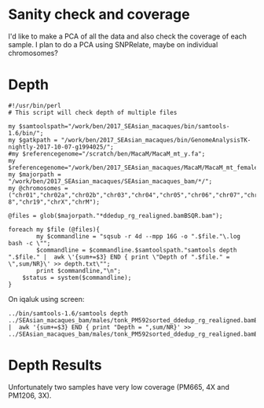 # Sanity check and coverage

I'd like to make a PCA of all the data and also check the coverage of each sample. I plan to do a PCA using SNPRelate, maybe on individual chromosomes?

# Depth
```
#!/usr/bin/perl                                                                                                                             # This script will check depth of multiple files                                                                                           

my $samtoolspath="/work/ben/2017_SEAsian_macaques/bin/samtools-1.6/bin/";
my $gatkpath = "/work/ben/2017_SEAsian_macaques/bin/GenomeAnalysisTK-nightly-2017-10-07-g1994025/";
#my $referencegenome="/scratch/ben/MacaM/MacaM_mt_y.fa";                                                                                                                  
my $referencegenome="/work/ben/2017_SEAsian_macaques/MacaM/MacaM_mt_female.fa";
my $majorpath = "/work/ben/2017_SEAsian_macaques/SEAsian_macaques_bam/*/";
my @chromosomes =("chr01","chr02a","chr02b","chr03","chr04","chr05","chr06","chr07","chr08","chr09","chr10","chr11","chr12","chr13","chr14","chr15","chr16","chr17","chr1\
8","chr19","chrX","chrM");

@files = glob($majorpath."*ddedup_rg_realigned.bamBSQR.bam");

foreach my $file (@files){
        my $commandline = "sqsub -r 4d --mpp 16G -o ".$file."\.log bash -c \"";
        $commandline = $commandline.$samtoolspath."samtools depth ".$file." |  awk \'{sum+=$3} END { print \"Depth of ".$file." = \",sum/NR}\' >> depth.txt\"";
        print $commandline,"\n";
    $status = system($commandline);
}

```

On iqaluk using screen:
```
../bin/samtools-1.6/samtools depth ../SEAsian_macaques_bam/males/tonk_PM592sorted_ddedup_rg_realigned.bamBSQR.bam |  awk '{sum+=$3} END { print "Depth = ",sum/NR}' >> ../SEAsian_macaques_bam/males/tonk_PM592sorted_ddedup_rg_realigned.bamBSQR.bam.depth.txt
```


# Depth Results
Unfortunately two samples have very low coverage (PM665, 4X and PM1206, 3X). 
